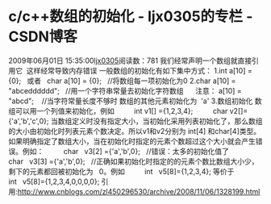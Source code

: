 # c/c++数组的初始化 - ljx0305的专栏 - CSDN博客
2009年06月01日 15:35:00[ljx0305](https://me.csdn.net/ljx0305)阅读数：781
我们经常声明一个数组就直接引用它  这样经常导致内存错误 
一般数组的初始化有如下集中方式：
1.int a[10] = {0};   或者   char a[10] = {0};   //将数组每一项初始化为0
2.char a[10] = "abcedddddd";   //用一个字符串常量去初始化字符数组
     注意： a[10] = "abcd";    //当字符常量长度不够时 数组的其他元素初始化为  'a'
3.数组初始化 数组可以用一个列值来初始化，例如          int v1[] ={1,2,3,4};          char v2[]={'a','b','c',0}; 当数组定义时没有指定大小，当初始化采用列表初始化了，那么数组的大小由初始化时列表元素个数决定。所以v1和v2分别为 int[4] 和char[4]类型。如果明确指定了数组大小，当在初始化时指定的元素个数超过这个大小就会产生错误。例如：          char   v3[2] ={'a','b',0};   //错误：太多的初始化值了          char   v3[3] ={'a','b',0};   //正确如果初始化时指定的的元素个数比数组大小少，剩下的元素都回被初始化为   0。例如          int   v5[8]={1,2,3,4}; 等价于           int   v5[8]={1,2,3,4,0,0,0,0};
引用:http://www.cnblogs.com/zl450296530/archive/2008/11/06/1328199.html
